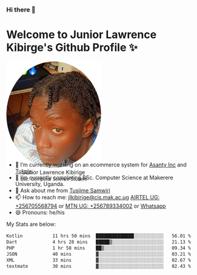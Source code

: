 ### Hi there 👋 
# Welcome to Junior Lawrence Kibirge's Github Profile ✨
 
<p align="center" style="border-radius:50%;width:250px;height:250px;">
  <img src="https://github.com/juniorkibirige/juniorkibirige/blob/main/cropped-twitter-pp.png" 
       alt="Profile picture from Twitter" /></br>
  <span align="center">Junior Lawrence Kibirige</span><br/>
  <small align="center" font-size="15">Bsc. Computer Science Student</small>
</p>

- 🔭 I’m currently working on an ecommerce system for [Asanty Inc](https://asanty.africa) and [Tukole](https://app.tukole.ug).
- 🌱 I’m currently completing BSc. Computer Science at Makerere University, Uganda.
- 💬 Ask about me from [Tusiime Samwiri](mailto:stusiime@asanty.africa)
- 📫 How to reach me: [jlkibirige@cis.mak.ac.ug](mailto:juniorkibirige@students.mak.ac.ug) [AIRTEL UG: +256705568794](tel:+256705568794) or [MTN UG: +256789334002](tel:+256789334002) or [Whatsapp](tel:+17602847072)
- 😄 Pronouns: he/his

My Stats are below:

<!--START_SECTION:waka-->

```text
Kotlin           11 hrs 50 mins  ██████████████░░░░░░░░░░░   56.01 %
Dart             4 hrs 28 mins   █████▒░░░░░░░░░░░░░░░░░░░   21.13 %
PHP              1 hr 58 mins    ██▒░░░░░░░░░░░░░░░░░░░░░░   09.34 %
JSON             40 mins         ▓░░░░░░░░░░░░░░░░░░░░░░░░   03.21 %
XML              33 mins         ▓░░░░░░░░░░░░░░░░░░░░░░░░   02.67 %
textmate         30 mins         ▓░░░░░░░░░░░░░░░░░░░░░░░░   02.43 %
```

<!--END_SECTION:waka-->
